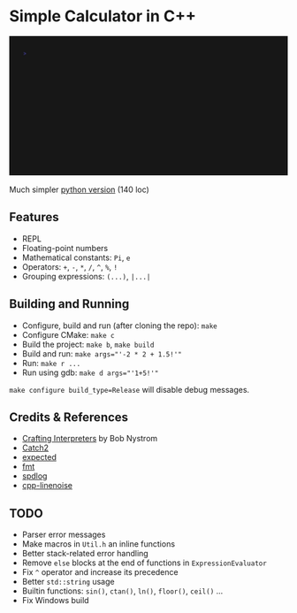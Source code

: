 # Simple Calculator in C++

![preview.gif](.github/preview.gif)

Much simpler [python version](https://github.com/xfnty/calc/tree/simple_version) (140 loc)

## Features
- REPL
- Floating-point numbers
- Mathematical constants: `Pi`, `e`
- Operators: `+`, `-`, `*`, `/`, `^`, `%`, `!`
- Grouping expressions: `(...)`, `|...|`

## Building and Running
- Configure, build and run (after cloning the repo): `make`
- Configure CMake: `make c`
- Build the project: `make b`, `make build`
- Build and run: `make args="'-2 * 2 + 1.5!'"`
- Run: `make r ...`
- Run using gdb: `make d args="'1+5!'"`

`make configure build_type=Release` will disable debug messages.

## Credits & References
- [Crafting Interpreters](https://craftinginterpreters.com/) by Bob Nystrom
- [Catch2](https://github.com/catchorg/Catch2/)
- [expected](https://github.com/TartanLlama/expected)
- [fmt](https://github.com/fmtlib/fmt)
- [spdlog](https://github.com/gabime/spdlog)
- [cpp-linenoise](https://github.com/yhirose/cpp-linenoise)

## TODO
- Parser error messages
- Make macros in `Util.h` an inline functions
- Better stack-related error handling
- Remove `else` blocks at the end of functions in `ExpressionEvaluator`
- Fix `^` operator and increase its precedence
- Better `std::string` usage
- Builtin functions: `sin()`, `ctan()`, `ln()`, `floor()`, `ceil()` ...
- Fix Windows build
